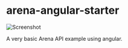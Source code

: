 arena-angular-starter
=====================

![Screenshot](http://f.cl.ly/items/0w0p1w0F301S051p2N16/Screen%20Shot%202013-12-09%20at%206.50.44%20PM.png)

A very basic Arena API example using angular.
